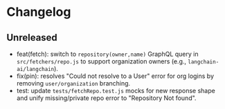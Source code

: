 # Changelog

## Unreleased
- feat(fetch): switch to `repository(owner,name)` GraphQL query in `src/fetchers/repo.js` to support organization owners (e.g., `langchain-ai/langchain`).
- fix(pin): resolves "Could not resolve to a User" error for org logins by removing `user/organization` branching.
- test: update `tests/fetchRepo.test.js` mocks for new response shape and unify missing/private repo error to "Repository Not found".
